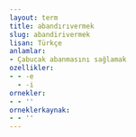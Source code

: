 ```yaml
---
layout: term
title: abandırıvermek
slug: abandirivermek
lisan: Türkçe
anlamlar:
- Çabucak abanmasını sağlamak
ozellikler:
- - -e
  - -i
ornekler:
- - ''
orneklerkaynak:
- - ''
---
```

